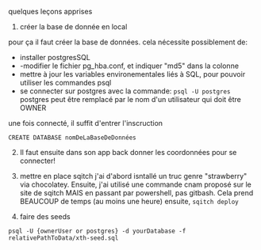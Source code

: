quelques leçons apprises

1) créer la base de donnée en local

pour ça il faut créer la base de données. cela nécessite possiblement de: 
- installer postgresSQL
- -modifier le fichier pg_hba.conf, et indiquer "md5" dans la colonne
- mettre à jour les variables environementales liés à SQL, pour pouvoir utiliser les commandes psql
- se connecter sur postgres avec la commande:
`psql -U postgres`
postgres peut être remplacé par le nom d'un utilisateur qui doit être OWNER

une fois connecté, il suffit d'entrer l'inscruction

`CREATE DATABASE nomDeLaBaseDeDonnées`


2) Il faut ensuite dans son app back donner les coordonnées pour se connecter! 


3) mettre en place sqitch
j'ai d'abord isntallé un truc genre "strawberry" via chocolatey. Ensuite, j'ai utilisé une commande cnam proposé sur le site de sqitch MAIS en passant par powershell, pas gitbash.
Cela prend BEAUCOUP de temps (au moins une heure)
ensuite, 
`sqitch deploy`

4) faire des seeds

`psql -U {ownerUser or postgres} -d yourDatabase -f relativePathToData/xth-seed.sql`

